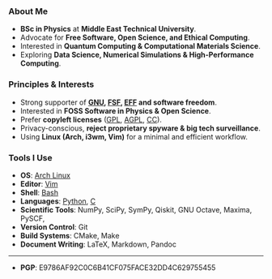 ### About Me
- **BSc in Physics** at **Middle East Technical University**.
- Advocate for **Free Software, Open Science, and Ethical Computing**.
- Interested in **Quantum Computing & Computational Materials Science**.
- Exploring **Data Science, Numerical Simulations & High-Performance Computing**.

### Principles & Interests
- Strong supporter of **[GNU](https://en.wikipedia.org/wiki/GNU_Project), [FSF](https://www.fsf.org/), [EFF](https://www.eff.org/) and software freedom**.
- Interested in **FOSS Software in Physics & Open Science**.
- Prefer **copyleft licenses** ([GPL](https://www.gnu.org/licenses/quick-guide-gplv3.html), [AGPL](https://fossa.com/blog/open-source-software-licenses-101-agpl-license/), [CC](https://creativecommons.org/share-your-work/cclicenses/)).
- Privacy-conscious, **reject proprietary spyware & big tech surveillance**.
- Using **Linux (Arch, i3wm, Vim)** for a minimal and efficient workflow.

### Tools I Use
- **OS**: [Arch Linux](https://wiki.archlinux.org/title/Arch_Linux)
- **Editor**: [Vim](https://www.vim.org/)
- **Shell**: [Bash](https://www.gnu.org/software/bash/)
- **Languages**: [Python](https://www.w3schools.com/python/), [C](https://www.w3schools.com/c/index.php)
- **Scientific Tools**: NumPy, SciPy, SymPy, Qiskit, GNU Octave, Maxima, PySCF, 
- **Version Control**: Git
- **Build Systems**: CMake, Make
- **Document Writing**: LaTeX, Markdown, Pandoc
---
- **PGP**: E9786AF92C0C6B41CF075FACE32DD4C629755455
